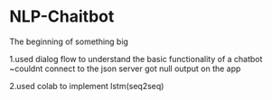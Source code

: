 # NLP-Chaitbot
The beginning of something big


1.used dialog flow to understand the basic functionality of a chatbot 
~couldnt connect to the json server got null output on the app

2.used colab to implement lstm(seq2seq)
